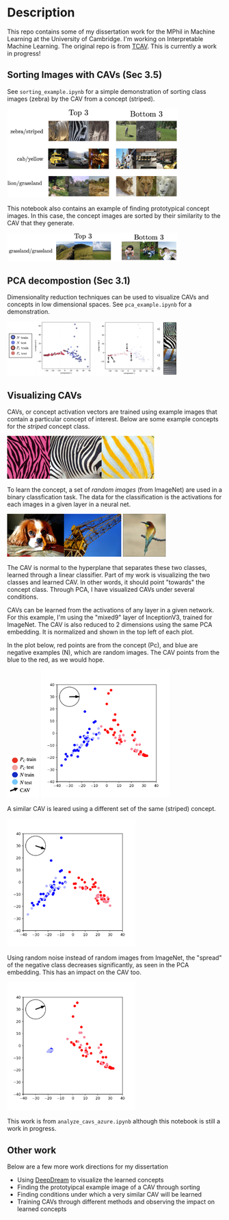 # Description
This repo contains some of my dissertation work for the MPhil in Machine Learning at the University of Cambridge. I'm working on Interpretable Machine Learning. The original repo is from [TCAV](https://github.com/tensorflow/tcav). This is currently a work in progress!

## Sorting Images with CAVs (Sec 3.5)
See `sorting_example.ipynb` for a simple demonstration of sorting class images (zebra) by the CAV from a concept (striped). 

<img src="figs_for_readme/all_sorted.png" width="400">

This notebook also contains an example of finding prototypical concept images. In this case, the concept images are sorted by their similarity to the CAV that they generate.

<img src="figs_for_readme/grassland.png" width="400">

## PCA decompostion (Sec 3.1)
Dimensionality reduction techniques can be used to visualize CAVs and concepts in low dimensional spaces. See `pca_example.ipynb` for a demonstration.

<img src="figs_for_readme/fig_3_1.png" width="400">


## Visualizing CAVs
CAVs, or concept activation vectors are trained using example images that contain a particular concept of interest. Below are some example concepts for the *striped* concept class.

<img src="examples_of_concepts/striped_1.jpg" height="100"><img src="examples_of_concepts/striped_2.jpg" height="100"><img src="examples_of_concepts/striped_3.jpg" height="100">

To learn the concept, a set of *random images* (from ImageNet) are used in a binary classfication task. The data for the classification is the activations for each images in a given layer in a neural net.

<img src="examples_of_concepts/random_1.JPEG" height="100"><img src="examples_of_concepts/random_2.JPEG" height="100">
<img src="examples_of_concepts/random_3.JPEG" height="100">

The CAV is normal to the hyperplane that separates these two classes, learned through a linear classifier. Part of my work is visualizing the two classes and learned CAV. In other words, it should point "towards" the concept class. Through PCA, I have visualized CAVs under several conditions.

CAVs can be learned from the activations of any layer in a given network. For this example, I'm using the "mixed9" layer of InceptionV3, trained for ImageNet. The CAV is also reduced to 2 dimensions using the same PCA embedding. It is normalized and shown in the top left of each plot.

In the plot below, red points are from the concept (Pc), and blue are negative examples (N), which are random images. The CAV points from the blue to the red, as we would hope.

<img src="figs_for_github/key.png" height="100">
<img src="figs_for_github/pca_striped_sub_1-random500_0-mixed9-linear-0.1.png" height="300">

A similar CAV is leared using a different set of the same (striped) concept.

<img src="figs_for_github/pca_striped_sub_2-random500_0-mixed9-linear-0.1.png" height="300">

Using random noise instead of random images from ImageNet, the "spread" of the negative class decreases significantly, as seen in the PCA embedding. This has an impact on the CAV too.

<img src="figs_for_github/pca_striped_sub_1-noise_color-mixed9-linear-0.1.png" height="300">

This work is from `analyze_cavs_azure.ipynb` although this notebook is still a work in progress.

## Other work
Below are a few more work directions for my dissertation
* Using [DeepDream](https://github.com/google/deepdream) to visualize the learned concepts
* Finding the prototyipcal example image of a CAV through sorting
* Finding conditions under which a very similar CAV will be learned
* Training CAVs through different methods and observing the impact on learned concepts




